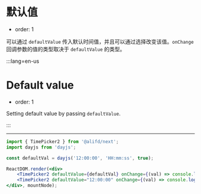 # 默认值

- order: 1

可以通过 `defaultValue` 传入默认时间值，并且可以通过选择改变该值。`onChange` 回调参数的值的类型取决于 `defaultValue` 的类型。

:::lang=en-us
# Default value

- order: 1

Setting default value by passing `defaultValue`.

:::

---

````jsx
import { TimePicker2 } from '@alifd/next';
import dayjs from 'dayjs';

const defaultVal = dayjs('12:00:00', 'HH:mm:ss', true);

ReactDOM.render(<div>
    <TimePicker2 defaultValue={defaultVal} onChange={(val) => console.log(val)} /><br /><br />
    <TimePicker2 defaultValue="12:00:00" onChange={(val) => console.log(val)} />
</div>, mountNode);
````
